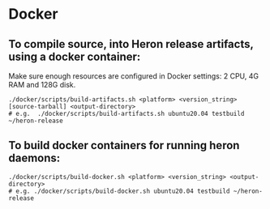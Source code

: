 <!--
    Licensed to the Apache Software Foundation (ASF) under one
    or more contributor license agreements.  See the NOTICE file
    distributed with this work for additional information
    regarding copyright ownership.  The ASF licenses this file
    to you under the Apache License, Version 2.0 (the
    "License"); you may not use this file except in compliance
    with the License.  You may obtain a copy of the License at

      http://www.apache.org/licenses/LICENSE-2.0

    Unless required by applicable law or agreed to in writing,
    software distributed under the License is distributed on an
    "AS IS" BASIS, WITHOUT WARRANTIES OR CONDITIONS OF ANY
    KIND, either express or implied.  See the License for the
    specific language governing permissions and limitations
    under the License.
-->
# Docker

## To compile source, into Heron release artifacts, using a docker container:
Make sure enough resources are configured in Docker settings: 2 CPU, 4G RAM and 128G disk.
```
./docker/scripts/build-artifacts.sh <platform> <version_string> [source-tarball] <output-directory>
# e.g.  ./docker/scripts/build-artifacts.sh ubuntu20.04 testbuild ~/heron-release
```

## To build docker containers for running heron daemons:
```
./docker/scripts/build-docker.sh <platform> <version_string> <output-directory>
# e.g. ./docker/scripts/build-docker.sh ubuntu20.04 testbuild ~/heron-release
```
